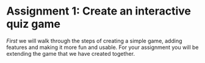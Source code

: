 # Assignment 1: Create an interactive quiz game

_First_ we will walk through the steps of creating a simple game, adding features and making it more fun and usable.  For your assignment you will be extending the game that we have created together.